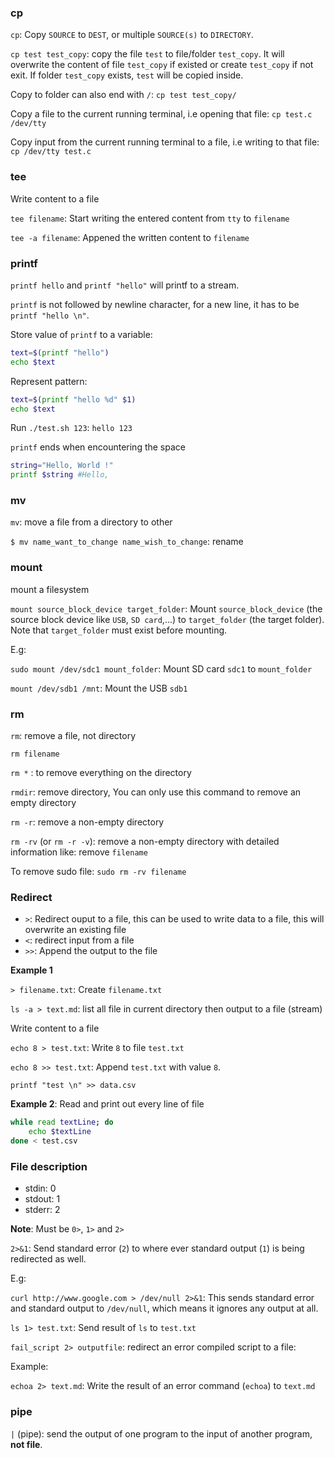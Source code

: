 ### cp

``cp``: Copy ``SOURCE`` to ``DEST``, or multiple ``SOURCE(s)`` to ``DIRECTORY``.

``cp test test_copy``: copy the file ``test`` to file/folder ``test_copy``. It will overwrite the content of file ``test_copy`` if existed or create ``test_copy`` if not exit. If folder ``test_copy`` exists, ``test`` will be copied inside.

Copy to folder can also end with ``/``: ``cp test test_copy/``

Copy a file to the current running terminal, i.e opening that file: ``cp test.c /dev/tty``

Copy input from the current running terminal to a file, i.e writing to that file: ``cp /dev/tty test.c``

### tee

Write content to a file

``tee filename``: Start writing the entered content from ``tty`` to ``filename``

``tee -a filename``: Appened the written content to ``filename``

### printf

``printf hello`` and ``printf "hello"`` will printf to a stream.

``printf`` is not followed by newline character, for a new line, it has to be ``printf "hello \n"``.

Store value of ``printf`` to a variable:

```sh
text=$(printf "hello")
echo $text
```

Represent pattern:

```sh
text=$(printf "hello %d" $1)
echo $text
```

Run ``./test.sh 123``: ``hello 123``

``printf`` ends when encountering the space

```sh
string="Hello, World !"
printf $string #Hello,
```

### mv

``mv``: move a file from a directory to other

``$ mv name_want_to_change name_wish_to_change``: rename

### mount

mount a filesystem

``mount source_block_device target_folder``: Mount ``source_block_device`` (the source block device like ``USB``, ``SD card``,...)  to ``target_folder`` (the target folder). Note that ``target_folder`` must exist before mounting.

E.g: 

``sudo mount /dev/sdc1 mount_folder``: Mount SD card ``sdc1`` to ``mount_folder`` 

``mount /dev/sdb1 /mnt``: Mount the USB ``sdb1``

### rm

``rm``: remove a file, not directory

``rm filename``

``rm *`` : to remove everything on the directory

``rmdir``: remove directory, You can only use this command to remove an empty directory

``rm -r``: remove a non-empty directory

``rm -rv`` (or ``rm -r -v``): remove a non-empty directory with detailed information like: remove ``filename``

To remove sudo file: ``sudo rm -rv filename``

### Redirect

* ``>``: Redirect ouput to a file, this can be used to write data to a file, this will overwrite an existing file
* ``<``: redirect input from a file
* ``>>``: Append the output to the file

**Example 1**

``> filename.txt``: Create ``filename.txt``

``ls -a > text.md``: list all file in current directory then output to a file (stream)

Write content to a file

``echo 8 > test.txt``: Write ``8`` to file ``test.txt``

``echo 8 >> test.txt``: Append ``test.txt`` with value ``8``.

``printf "test \n" >> data.csv``

**Example 2**: Read and print out every line of file

```sh
while read textLine; do    
    echo $textLine    
done < test.csv
```

### File description

* stdin: 0
* stdout: 1
* stderr: 2

**Note**: Must be ``0>``, ``1>`` and ``2>``

``2>&1``: Send standard error (``2``) to where ever standard output (``1``) is being redirected as well.

E.g: 

``curl http://www.google.com > /dev/null 2>&1``: This sends standard error and standard output to ``/dev/null``, which means it ignores any output at all.

``ls 1> test.txt``: Send result of ``ls`` to ``test.txt``

``fail_script 2> outputfile``: redirect an error compiled script to a file: 

Example: 

``echoa 2> text.md``: Write the result of an error command (``echoa``) to ``text.md``

### pipe

``|`` (pipe): send the output of one program to the input of another program, **not file**.